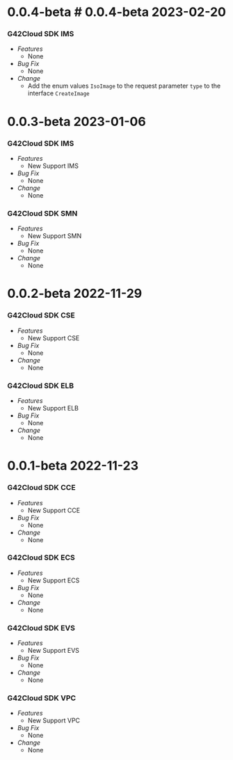 # 0.0.4-beta # 0.0.4-beta 2023-02-20

### G42Cloud SDK IMS

- _Features_
  - None
- _Bug Fix_
  - None
- _Change_
  - Add the enum values `IsoImage` to the request parameter `type` to the interface `CreateImage`

# 0.0.3-beta 2023-01-06

### G42Cloud SDK IMS

- _Features_
  - New Support IMS
- _Bug Fix_
  - None
- _Change_
  - None

### G42Cloud SDK SMN

- _Features_
  - New Support SMN
- _Bug Fix_
  - None
- _Change_
  - None

# 0.0.2-beta 2022-11-29

### G42Cloud SDK CSE

- _Features_
  - New Support CSE
- _Bug Fix_
  - None
- _Change_
  - None

### G42Cloud SDK ELB

- _Features_
  - New Support ELB
- _Bug Fix_
  - None
- _Change_
  - None

# 0.0.1-beta 2022-11-23

### G42Cloud SDK CCE

- _Features_
  - New Support CCE
- _Bug Fix_
  - None
- _Change_
  - None

### G42Cloud SDK ECS

- _Features_
  - New Support ECS
- _Bug Fix_
  - None
- _Change_
  - None

### G42Cloud SDK EVS

- _Features_
  - New Support EVS
- _Bug Fix_
  - None
- _Change_
  - None

### G42Cloud SDK VPC

- _Features_
  - New Support VPC
- _Bug Fix_
  - None
- _Change_
  - None

